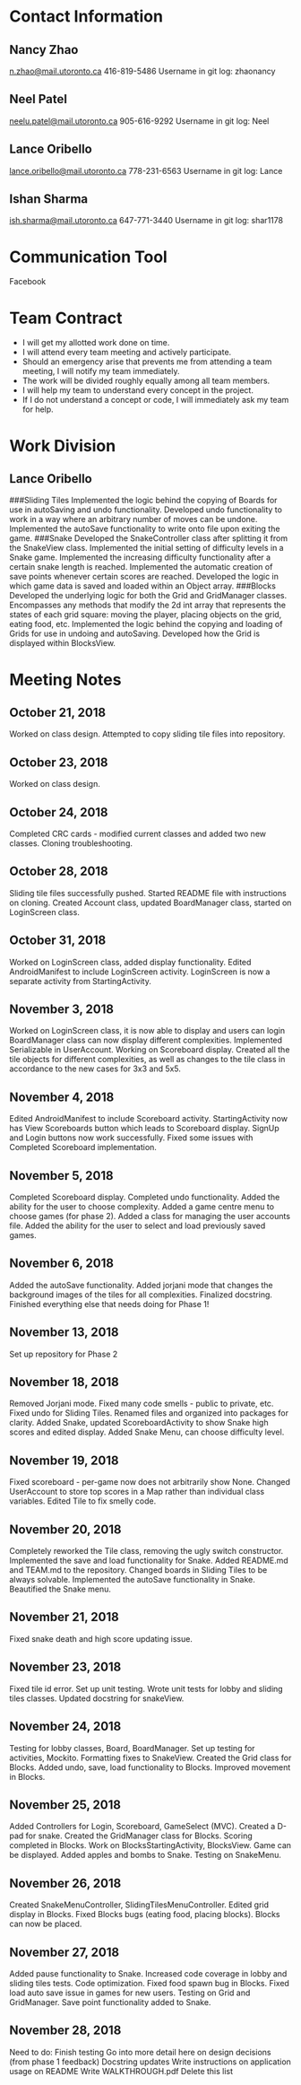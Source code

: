 # Contact Information

## Nancy Zhao
n.zhao@mail.utoronto.ca
416-819-5486
Username in git log: zhaonancy

## Neel Patel
neelu.patel@mail.utoronto.ca
905-616-9292
Username in git log: Neel

## Lance Oribello
lance.oribello@mail.utoronto.ca
778-231-6563
Username in git log: Lance

## Ishan Sharma
ish.sharma@mail.utoronto.ca
647-771-3440
Username in git log: shar1178

# Communication Tool

Facebook

# Team Contract

* I will get my allotted work done on time.
* I will attend every team meeting and actively participate.
* Should an emergency arise that prevents me from attending a team meeting, I will notify my team immediately.
* The work will be divided roughly equally among all team members.
* I will help my team to understand every concept in the project.
* If I do not understand a concept or code, I will immediately ask my team for help.

# Work Division
## Lance Oribello
###Sliding Tiles
Implemented the logic behind the copying of Boards for use in autoSaving and undo functionality.
Developed undo functionality to work in a way where an arbitrary number of moves can be undone.
Implemented the autoSave functionality to write onto file upon exiting the game.
###Snake
Developed the SnakeController class after splitting it from the SnakeView class.
Implemented the initial setting of difficulty levels in a Snake game.
Implemented the increasing difficulty functionality after a certain snake length is reached.
Implemented the automatic creation of save points whenever certain scores are reached.
Developed the logic in which game data is saved and loaded within an Object array.
###Blocks
Developed the underlying logic for both the Grid and GridManager classes.
Encompasses any methods that modify the 2d int array that represents the states of each grid square:
moving the player, placing objects on the grid, eating food, etc.
Implemented the logic behind the copying and loading of Grids for use in undoing and autoSaving.
Developed how the Grid is displayed within BlocksView.

# Meeting Notes

## October 21, 2018
Worked on class design.
Attempted to copy sliding tile files into repository.

## October 23, 2018
Worked on class design.

## October 24, 2018
Completed CRC cards - modified current classes and added two new classes.
Cloning troubleshooting.

## October 28, 2018
Sliding tile files successfully pushed.
Started README file with instructions on cloning.
Created Account class, updated BoardManager class, started on LoginScreen class.

## October 31, 2018
Worked on LoginScreen class, added display functionality.
Edited AndroidManifest to include LoginScreen activity.
LoginScreen is now a separate activity from StartingActivity.

## November 3, 2018
Worked on LoginScreen class, it is now able to display and users can login
BoardManager class can now display different complexities.
Implemented Serializable in UserAccount.
Working on Scoreboard display.
Created all the tile objects for different complexities, as well as changes to the tile
class in accordance to the new cases for 3x3 and 5x5.

## November 4, 2018
Edited AndroidManifest to include Scoreboard activity.
StartingActivity now has View Scoreboards button which leads to Scoreboard display.
SignUp and Login buttons now work successfully. 
Fixed some issues with 
Completed Scoreboard implementation. 

## November 5, 2018
Completed Scoreboard display.
Completed undo functionality.
Added the ability for the user to choose complexity.
Added a game centre menu to choose games (for phase 2).
Added a class for managing the user accounts file.
Added the ability for the user to select and load previously saved games.

## November 6, 2018
Added the autoSave functionality.
Added jorjani mode that changes the background images of the tiles for all complexities.
Finalized docstring.
Finished everything else that needs doing for Phase 1!

## November 13, 2018
Set up repository for Phase 2

## November 18, 2018
Removed Jorjani mode.
Fixed many code smells - public to private, etc.
Fixed undo for Sliding Tiles.
Renamed files and organized into packages for clarity.
Added Snake, updated ScoreboardActivity to show Snake high scores and edited display.
Added Snake Menu, can choose difficulty level.

## November 19, 2018
Fixed scoreboard - per-game now does not arbitrarily show None.
Changed UserAccount to store top scores in a Map rather than individual class variables.
Edited Tile to fix smelly code.

## November 20, 2018
Completely reworked the Tile class, removing the ugly switch constructor.
Implemented the save and load functionality for Snake.
Added README.md and TEAM.md to the repository.
Changed boards in Sliding Tiles to be always solvable.
Implemented the autoSave functionality in Snake.
Beautified the Snake menu.

## November 21, 2018
Fixed snake death and high score updating issue.

## November 23, 2018
Fixed tile id error.
Set up unit testing.
Wrote unit tests for lobby and sliding tiles classes.
Updated docstring for snakeView.

## November 24, 2018
Testing for lobby classes, Board, BoardManager.
Set up testing for activities, Mockito.
Formatting fixes to SnakeView.
Created the Grid class for Blocks.
Added undo, save, load functionality to Blocks. Improved movement in Blocks.

## November 25, 2018
Added Controllers for Login, Scoreboard, GameSelect (MVC).
Created a D-pad for snake.
Created the GridManager class for Blocks.
Scoring completed in Blocks.
Work on BlocksStartingActivity, BlocksView. Game can be displayed.
Added apples and bombs to Snake.
Testing on SnakeMenu.

## November 26, 2018
Created SnakeMenuController, SlidingTilesMenuController.
Edited grid display in Blocks.
Fixed Blocks bugs (eating food, placing blocks). Blocks can now be placed.

## November 27, 2018
Added pause functionality to Snake.
Increased code coverage in lobby and sliding tiles tests.
Code optimization.
Fixed food spawn bug in Blocks.
Fixed load auto save issue in games for new users.
Testing on Grid and GridManager.
Save point functionality added to Snake.

## November 28, 2018
Need to do:
Finish testing
Go into more detail here on design decisions (from phase 1 feedback)
Docstring updates
Write instructions on application usage on README
Write WALKTHROUGH.pdf
Delete this list

